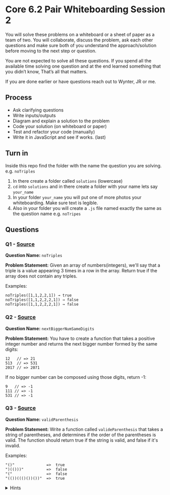 # Core 6.2 Pair Whiteboarding Session 2


You will solve these problems on a whiteboard or a sheet of paper as a team of two. You will collaborate, discuss the problem, ask each other questions and make sure both of you understand the approach/solution before moving to the next step or question. 

You are not expected to solve all these questions. If you spend all the available time solving one question and at the end learned something that you didn’t know, That’s all that matters.

If you are done earlier or have questions reach out to Wynter, JR or me.

## Process
* Ask clarifying questions
* Write inputs/outputs
* Diagram and explain a solution to the problem
* Code your solution (on whiteboard or paper)
* Test and refactor your code (manually)
* Write it in JavaScript and see if works. (last)
 
## Turn in
Inside this repo find the folder with the name the question you are solving. e.g. `noTriples`
  1. In there create a folder called `solutions` (lowercase)
  2. `cd` into `solutions` and in there create a folder with your name lets say `your_name`
  3. In your folder `your_name` you will put one of more photos your whiteboarding.
  Make sure text is legible.
  4. Also in your folder you will create a `.js` file named exactly the same as the question name
  e.g. `noTripes` 

## Questions

### Q1 - [Source](https://the-winter.github.io/codingjs/exercise.html?name=noTriples&title=Warmup-2)
**Question Name:** `noTriples`

**Problem Statement:** Given an array of numbers(integers), we'll say that a triple is a value appearing 3 times in a row in the array. Return true if the array does not contain any triples.

Examples:
```
noTriples([1,1,2,2,1]) → true
noTriples([1,1,2,2,2,1]) → false
noTriples([1,1,2,2,2,1]) → false
```


### Q2 - [Source](https://www.codewars.com/kata/next-bigger-number-with-the-same-digits)
**Question Name:** `nextBiggerNumSameDigits`

**Problem Statement:** You have to create a function that takes a positive integer number and returns the next bigger number formed by the same digits:

```
12   // => 21
513  // => 531
2017 // => 2071
```

If no bigger number can be composed using those digits, return -1:
```
9   // => -1
111 // => -1
531 // => -1
```

### Q3 - [Source](https://www.codewars.com/kata/valid-parentheses)
**Question Name:** `validParenthesis`

**Problem Statement:** Write a function called `valideParenthesis` that takes a string of parentheses, and determines if the order of the parentheses is valid. The function should return true if the string is valid, and false if it's invalid.

Examples:
```
"()"              =>  true
")(()))"          =>  false
"("               =>  false
"(())((()())())"  =>  true
```
<details>
<summary>
Hints
</summary>

* It is easier using an extra data structure? object? stack? maybe more than one?
</details>
